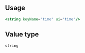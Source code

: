 ## Usage

```jsx
<string keyName="time" ui="time"/>
```

<!-- STORY -->

## Value type

```js
string
```
